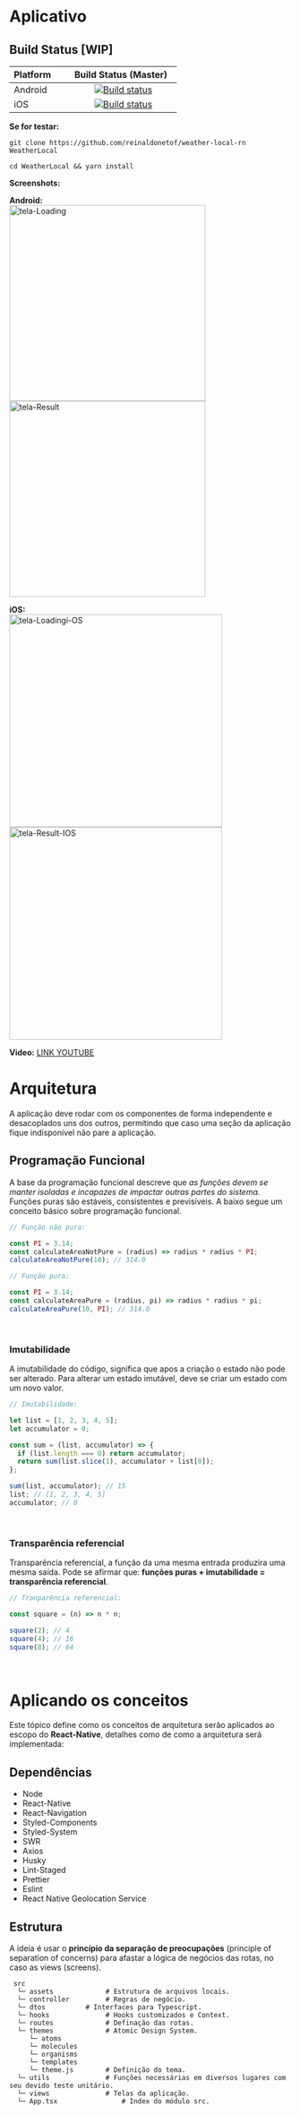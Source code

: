 # Aplicativo

  ## Build Status [WIP]

| Platform      | Build Status (Master)  |
| ------------- |:-------------:|
| Android       | [![Build status](https://build.appcenter.ms/v0.1/apps/778ebf27-278b-4dbc-824c-027276c2bb91/branches/main/badge)](https://appcenter.ms)|
| iOS           | [![Build status](https://build.appcenter.ms/v0.1/apps/b4635d34-40d9-4ff3-b567-a47b92e62717/branches/main/badge)](https://appcenter.ms)|

**Se for testar:**

```
git clone https://github.com/reinaldonetof/weather-local-rn WeatherLocal
```
```
cd WeatherLocal && yarn install
```



**Screenshots:**
<br/>

**Android:**
<br/>
<a href="https://ibb.co/bJmvdzW"><img src="https://i.ibb.co/cL38TDg/tela-Loading.jpg" alt="tela-Loading" border="0" height="350" ></a>
<a href="https://ibb.co/nbrcgys"><img src="https://i.ibb.co/XbXs2PZ/tela-Result.jpg" alt="tela-Result" border="0"  height="350"></a>

**iOS:**
<br/>
<a href="https://ibb.co/Pw1KpRx"><img src="https://i.ibb.co/V2MRydV/tela-Loadingi-OS.jpg" alt="tela-Loadingi-OS" border="0" height="380"></a>
<a href="https://ibb.co/bdNqH8x"><img src="https://i.ibb.co/GPCBsbX/tela-Result-IOS.jpg" alt="tela-Result-IOS" border="0" height="380"></a>

**Video:** [LINK YOUTUBE](https://www.youtube.com/watch?v=cvTBzU686OY&ab_channel=ReinaldoNeto)


# Arquitetura

A aplicação deve rodar com os componentes de forma independente e desacoplados uns dos outros, permitindo que caso uma seção da aplicação fique indisponível não pare a aplicação.

## Programação Funcional

A base da programação funcional descreve que *as funções devem se manter isoladas e incapazes de impactar outras partes do sistema.* Funções puras são estáveis, consistentes e previsíveis. A baixo segue um conceito básico sobre programação funcional.<br />

```javascript
// Função não pura:

const PI = 3.14;
const calculateAreaNotPure = (radius) => radius * radius * PI;
calculateAreaNotPure(10); // 314.0
```

```javascript
// Função pura:

const PI = 3.14;
const calculateAreaPure = (radius, pi) => radius * radius * pi;
calculateAreaPure(10, PI); // 314.0
```

<br />

### Imutabilidade

A imutabilidade do código, significa que apos a criação o estado não pode ser alterado. Para alterar um estado imutável, deve se criar um estado com um novo valor.<br />

```javascript
// Imutabilidade:

let list = [1, 2, 3, 4, 5];
let accumulator = 0;

const sum = (list, accumulator) => {
  if (list.length === 0) return accumulator;
  return sum(list.slice(1), accumulator + list[0]);
};

sum(list, accumulator); // 15
list; // [1, 2, 3, 4, 5]
accumulator; // 0
```

<br />

### Transparência referencial

Transparência referencial, a função da uma mesma entrada produzira uma mesma saída. Pode se afirmar que: **funções puras + imutabilidade  = transparência referencial**.<br />

```javascript
// Tranparência referencial:

const square = (n) => n * n;

square(2); // 4
square(4); // 16
square(8); // 64
```

<br />

# Aplicando os conceitos

Este tópico define como os conceitos de arquitetura serão aplicados ao escopo do **React-Native**, detalhes como de como a arquitetura será implementada:

## Dependências

- Node
- React-Native
- React-Navigation
- Styled-Components
- Styled-System
- SWR
- Axios
- Husky
- Lint-Staged
- Prettier
- Eslint
- React Native Geolocation Service

## Estrutura

A ideia é usar o **princípio da separação de preocupações** (principle of separation of concerns) para afastar a lógica de negócios das rotas, no caso as views (screens).

```
 src
  └─ assets				# Estrutura de arquivos locais.
  └─ controller			# Regras de negócio.
  └─ dtos          # Interfaces para Typescript.
  └─ hooks				# Hooks customizados e Context.
  └─ routes				# Definação das rotas.
  └─ themes				# Atomic Design System.
  	 └─ atoms
  	 └─ molecules
  	 └─ organisms
  	 └─ templates
  	 └─ theme.js	    # Definição do tema.
  └─ utils				# Funções necessárias em diversos lugares com seu devido teste unitário.
  └─ views				# Telas da aplicação.
  └─ App.tsx			    # Index do módulo src.
```

<br />

